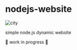 # nodejs-website

![city](https://user-images.githubusercontent.com/42295023/139324189-beb1b4a6-8c60-4891-9685-16f90250d9a6.png)

simple node.js dynamic website 

:construction: work in progress :construction:
